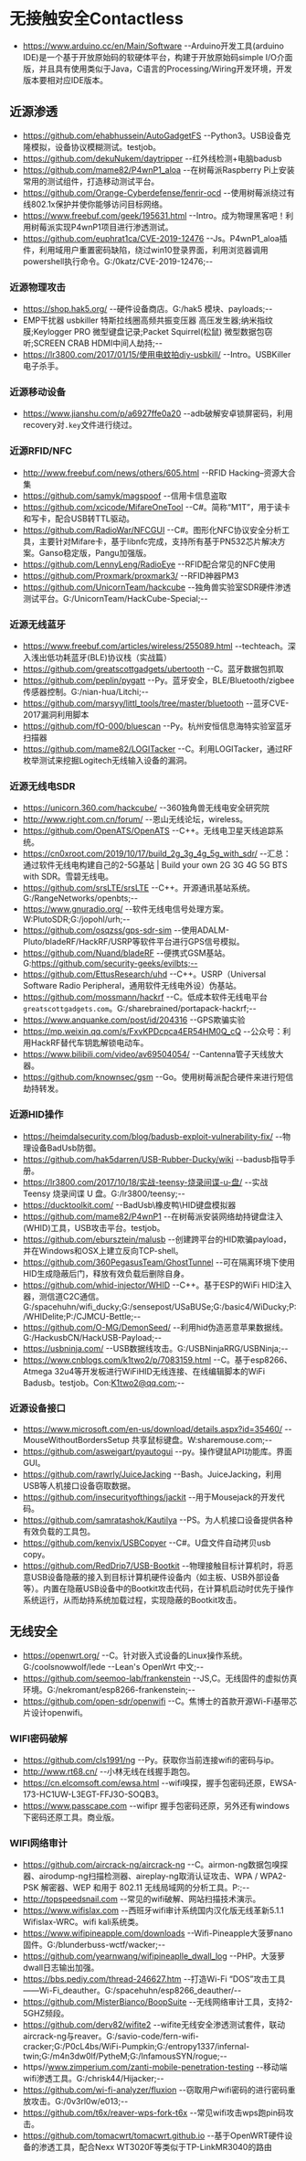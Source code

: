 # 无接触安全Contactless
- https://www.arduino.cc/en/Main/Software    --Arduino开发工具(arduino IDE)是一个基于开放原始码的软硬体平台，构建于开放原始码simple I/O介面版，并且具有使用类似于Java，C语言的Processing/Wiring开发环境，开发版本要相对应IDE版本。
## 近源渗透
- https://github.com/ehabhussein/AutoGadgetFS    --Python3。USB设备克隆模拟，设备协议模糊测试。testjob。
- https://github.com/dekuNukem/daytripper    --红外线检测+电脑badusb
- https://github.com/mame82/P4wnP1_aloa    --在树莓派Raspberry Pi上安装常用的测试组件，打造移动测试平台。
- https://github.com/Orange-Cyberdefense/fenrir-ocd    --使用树莓派绕过有线802.1x保护并使你能够访问目标网络。
- https://www.freebuf.com/geek/195631.html    --Intro。成为物理黑客吧！利用树莓派实现P4wnP1项目进行渗透测试。
- https://github.com/euphrat1ca/CVE-2019-12476    --Js。P4wnP1_aloa插件，利用域用户重置密码缺陷，绕过win10登录界面，利用浏览器调用powershell执行命令。G:/0katz/CVE-2019-12476;--
### 近源物理攻击
- https://shop.hak5.org/    --硬件设备商店。G:/hak5 模块、payloads;--
- EMP干扰器 usbkiller 特斯拉线圈高频共振变压器 高压发生器;纳米指纹膜;Keylogger PRO 微型键盘记录;Packet Squirrel(松鼠) 微型数据包窃听;SCREEN CRAB HDMI中间人劫持;--
- https://lr3800.com/2017/01/15/使用电蚊拍diy-usbkill/    --Intro。USBKiller电子杀手。
### 近源移动设备
- https://www.jianshu.com/p/a6927ffe0a20    --adb破解安卓锁屏密码，利用recovery对`.key`文件进行绕过。
### 近源RFID/NFC
- http://www.freebuf.com/news/others/605.html    --RFID Hacking–资源大合集
- https://github.com/samyk/magspoof    --信用卡信息盗取
- https://github.com/xcicode/MifareOneTool    --C#。简称“M1T”，用于读卡和写卡，配合USB转TTL驱动。
- https://github.com/RadioWar/NFCGUI    --C#。图形化NFC协议安全分析工具，主要针对Mifare卡，基于libnfc完成，支持所有基于PN532芯片解决方案。Ganso稳定版，Pangu加强版。
- https://github.com/LennyLeng/RadioEye    --RFID配合常见的NFC使用
- https://github.com/Proxmark/proxmark3/    --RFID神器PM3
- https://github.com/UnicornTeam/hackcube    --独角兽实验室SDR硬件渗透测试平台。G:/UnicornTeam/HackCube-Special;--
### 近源无线蓝牙
- https://www.freebuf.com/articles/wireless/255089.html    --techteach。深入浅出低功耗蓝牙(BLE)协议栈（实战篇）
- https://github.com/greatscottgadgets/ubertooth    --C。蓝牙数据包抓取
- https://github.com/peplin/pygatt    --Py。蓝牙安全，BLE/Bluetooth/zigbee传感器控制。G:/nian-hua/Litchi;--
- https://github.com/marsyy/littl_tools/tree/master/bluetooth    --蓝牙CVE-2017漏洞利用脚本
- https://github.com/fO-000/bluescan    --Py。杭州安恒信息海特实验室蓝牙扫描器
- https://github.com/mame82/LOGITacker    --C。利用LOGITacker，通过RF枚举测试来挖掘Logitech无线输入设备的漏洞。
### 近源无线电SDR
- https://unicorn.360.com/hackcube/    --360独角兽无线电安全研究院
- http://www.right.com.cn/forum/    --恩山无线论坛，wireless。
- https://github.com/OpenATS/OpenATS    --C++。无线电卫星天线追踪系统。
- https://cn0xroot.com/2019/10/17/build_2g_3g_4g_5g_with_sdr/    --汇总：通过软件无线电构建自己的2-5G基站 | Build your own 2G 3G 4G 5G BTS with SDR。雪碧无线电。
- https://github.com/srsLTE/srsLTE    --C++。开源通讯基站系统。G:/RangeNetworks/openbts;--
- https://www.gnuradio.org/    --软件无线电信号处理方案。W:PlutoSDR;G:/jopohl/urh;--
- https://github.com/osqzss/gps-sdr-sim    --使用ADALM-Pluto/bladeRF/HackRF/USRP等软件平台进行GPS信号模拟。
- https://github.com/Nuand/bladeRF    --便携式GSM基站。G:https://github.com/security-geeks/evilbts;--
- https://github.com/EttusResearch/uhd    --C++。USRP（Universal Software Radio Peripheral，通用软件无线电外设）伪基站。
- https://github.com/mossmann/hackrf    --C。低成本软件无线电平台`greatscottgadgets.com`。G:/sharebrained/portapack-hackrf;--
- https://www.anquanke.com/post/id/204316    --GPS欺骗实验
- https://mp.weixin.qq.com/s/FxvKPDcpca4ER54HM0Q_cQ    --公众号：利用HackRF替代车钥匙解锁电动车。
- https://www.bilibili.com/video/av69504054/    --Cantenna管子天线放大器。
- https://github.com/knownsec/gsm    --Go。使用树莓派配合硬件来进行短信劫持转发。
### 近源HID操作
- https://heimdalsecurity.com/blog/badusb-exploit-vulnerability-fix/    --物理设备BadUsb防御。
- https://github.com/hak5darren/USB-Rubber-Ducky/wiki    --badusb指导手册。
- https://lr3800.com/2017/10/18/实战-teensy-烧录间谍-u-盘/    --实战 Teensy 烧录间谍 U 盘。G:/lr3800/teensy;--
- https://ducktoolkit.com/    --BadUsb\橡皮鸭\HID键盘模拟器
- https://github.com/mame82/P4wnP1    --在树莓派安装网络劫持键盘注入(WHID)工具，USB攻击平台。testjob。
- https://github.com/ebursztein/malusb    --创建跨平台的HID欺骗payload，并在Windows和OSX上建立反向TCP-shell。
- https://github.com/360PegasusTeam/GhostTunnel    --可在隔离环境下使用HID生成隐蔽后门，释放有效负载后删除自身。
- https://github.com/whid-injector/WHID    --C++。基于ESP的WiFi HID注入器，测信道C2C通信。G:/spacehuhn/wifi_ducky;G:/sensepost/USaBUSe;G:/basic4/WiDucky;P:/WHIDelite;P:/CJMCU-Bettle;--
- https://github.com/O-MG/DemonSeed/    --利用hid伪造恶意苹果数据线。G:/HackusbCN/HackUSB-Payload;--
- https://usbninja.com/    --USB数据线攻击。G:/USBNinjaRRG/USBNinja;--
- https://www.cnblogs.com/k1two2/p/7083159.html    --C。基于esp8266、Atmega 32u4等开发板进行WiFiHID无线连接、在线编辑脚本的WiFi Badusb。testjob。Con:K1two2@qq.com;--
### 近源设备接口
- https://www.microsoft.com/en-us/download/details.aspx?id=35460/    --MouseWithoutBordersSetup 共享鼠标键盘。W:sharemouse.com;--
- https://github.com/asweigart/pyautogui    --py。操作键鼠API功能库。界面GUI。
- https://github.com/rawrly/JuiceJacking    --Bash。JuiceJacking，利用USB等人机接口设备窃取数据。
- https://github.com/insecurityofthings/jackit    --用于Mousejack的开发代码。
- https://github.com/samratashok/Kautilya    --PS。为人机接口设备提供各种有效负载的工具包。
- https://github.com/kenvix/USBCopyer    --C#。U盘文件自动拷贝usb copy。
- https://github.com/RedDrip7/USB-Bootkit    --物理接触目标计算机时，将恶意USB设备隐蔽的接入到目标计算机硬件设备内（如主板、USB外部设备等）。内置在隐蔽USB设备中的Bootkit攻击代码，在计算机启动时优先于操作系统运行，从而劫持系统加载过程，实现隐蔽的Bootkit攻击。
## 无线安全
- https://openwrt.org/    --C。针对嵌入式设备的Linux操作系统。G:/coolsnowwolf/lede --Lean's OpenWrt 中文;--
- https://github.com/seemoo-lab/frankenstein    --JS,C。无线固件的虚拟仿真环境。G:/nekromant/esp8266-frankenstein;--
- https://github.com/open-sdr/openwifi    --C。焦博士的首款开源Wi-Fi基带芯片设计openwifi。
### WIFI密码破解
- https://github.com/cls1991/ng    --Py。获取你当前连接wifi的密码与ip。
- http://www.rt68.cn/    --小林无线在线握手跑包。
- https://cn.elcomsoft.com/ewsa.html    --wifi嗅探，握手包密码还原，EWSA-173-HC1UW-L3EGT-FFJ3O-SOQB3。
- https://www.passcape.com    --wifipr 握手包密码还原，另外还有windows下密码还原工具。商业版。
### WIFI网络审计
- https://github.com/aircrack-ng/aircrack-ng    --C。airmon-ng数据包嗅探器、airodump-ng扫描检测器、aireplay-ng取消认证攻击、WPA / WPA2-PSK 解密器、WEP 和用于 802.11 无线局域网的分析工具。P:;--
- http://topspeedsnail.com    --常见的wifi破解、网站扫描技术演示。
- https://www.wifislax.com    --西班牙wifi审计系统国内汉化版无线革新5.1.1 Wifislax-WRC。wifi kali系统类。
- https://www.wifipineapple.com/downloads    --Wifi-Pineapple大菠萝nano固件。G:/blunderbuss-wctf/wacker;--
- https://github.com/yearnwang/wifipineaplle_dwall_log    --PHP。大菠萝dwall日志输出加强。
- https://bbs.pediy.com/thread-246627.htm    --打造Wi-Fi “DOS”攻击工具——Wi-Fi_deauther。G:/spacehuhn/esp8266_deauther/--
- https://github.com/MisterBianco/BoopSuite    --无线网络审计工具，支持2-5GHZ频段。
- https://github.com/derv82/wifite2    --wifite无线安全渗透测试套件，联动aircrack-ng与reaver。G:/savio-code/fern-wifi-cracker;G:/P0cL4bs/WiFi-Pumpkin;G:/entropy1337/infernal-twin;G:/m4n3dw0lf/PytheM;G:/InfamousSYN/rogue;--
- https//www.zimperium.com/zanti-mobile-penetration-testing    --移动端wifi渗透工具。G:/chrisk44/Hijacker;--
- https://github.com/wi-fi-analyzer/fluxion    --窃取用户wifi密码的进行密码重放攻击。G:/0v3rl0w/e013;--
- https://github.com/t6x/reaver-wps-fork-t6x    --常见wifi攻击wps跑pin码攻击。
- https://github.com/tomacwrt/tomacwrt.github.io    --基于OpenWRT硬件设备的渗透工具，配合Nexx WT3020F等类似于TP-LinkMR3040的路由